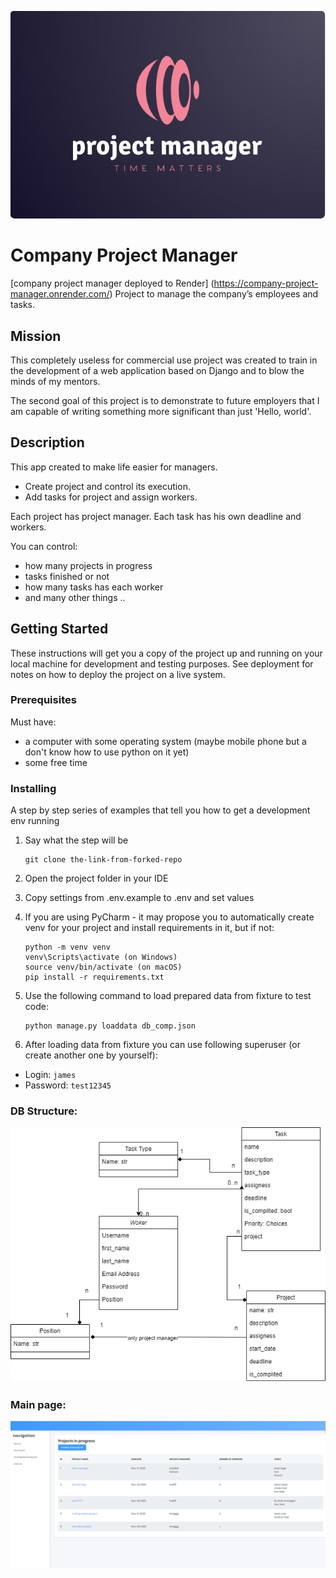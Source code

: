![Alt text](static/assets/images/project_manag_logo.JPG)
# Company Project Manager

[company project manager deployed to Render] (https://company-project-manager.onrender.com/)
Project to manage the company’s employees and tasks.

## Mission
This completely useless for commercial use project was created to train in the development of a web application based on Django and to blow the minds of my mentors.

The second goal of this project is to demonstrate to future employers that I am capable of writing something more significant than just 'Hello, world'.

## Description

This app created to make life easier for managers.
- Create project and control its execution.
- Add tasks for project and assign workers.

Each project has project manager.
Each task has his own deadline and workers.

You can control:
- how many projects in progress
- tasks finished or not 
- how many tasks has each worker
- and many other things ..




## Getting Started

These instructions will get you a copy of the project up and running on your local machine for development and testing purposes. See deployment for notes on how to deploy the project on a live system.

### Prerequisites

Must have:
- a computer with some operating system (maybe mobile phone but
a don't know how to use python on it yet)
- some free time

### Installing

A step by step series of examples that tell you how to get a development env running

1. Say what the step will be
    ```
    git clone the-link-from-forked-repo
    ```
2. Open the project folder in your IDE
3. Copy settings from .env.example to .env and set values
4. If you are using PyCharm - it may propose you to automatically create venv for your project and install requirements in it, but if not:
    ```
    python -m venv venv
    venv\Scripts\activate (on Windows)
    source venv/bin/activate (on macOS)
    pip install -r requirements.txt
    ```

5. Use the following command to load prepared data from fixture to test code:
    ```
    python manage.py loaddata db_comp.json
    ```

6. After loading data from fixture you can use following superuser (or create another one by yourself):
  - Login: `james`
  - Password: `test12345`

### DB Structure:
![Alt text](static/assets/images/diagram.png)


### Main page:
![Alt text](static/assets/images/index.PNG)